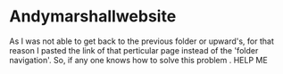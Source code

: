 # Andymarshallwebsite
As I was not able to get back to the previous folder or upward's, for that reason I pasted the link of that perticular page instead of the 'folder navigation'.
So, if any one knows how to solve this problem . HELP ME
